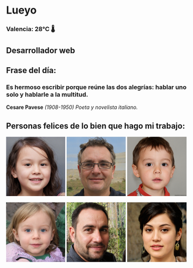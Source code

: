 # Lueyo
### Valencia:  28°C 🌡️
## Desarrollador web
## Frase del día:
<!-- START QUOTE -->
### Es hermoso escribir porque reúne las dos alegrías: hablar uno solo y hablarle a la multitud.
**Cesare Pavese** *(1908-1950) Poeta y novelista italiano.*
<!-- END QUOTE -->






## Personas felices de lo bien que hago mi trabajo:

<p float="left">
  <img src="src/image_0.png" width="32%" />
  <img src="src/image_1.png" width="32%" /> 
  <img src="src/image_2.png" width="32%" />
</p>
<p float="left">
  <img src="src/image_3.png" width="32%" />
  <img src="src/image_4.png" width="32%" /> 
  <img src="src/image_5.png" width="32%" />
</p>
